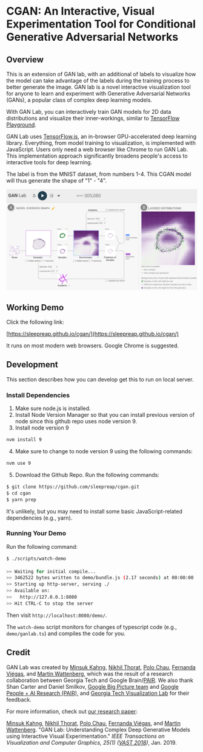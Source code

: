 # CGAN: An Interactive, Visual Experimentation Tool for Conditional Generative Adversarial Networks

## Overview

This is an extension of GAN lab, with an additional of labels to visualize how the model can take advantage of the labels during the training process to better generate the image. GAN lab is a novel interactive visualization tool for anyone to learn and experiment with Generative Adversarial Networks (GANs), a popular class of complex deep learning models.

With GAN Lab, you can interactively train GAN models for 2D data distributions and visualize their inner-workings, similar to [TensorFlow Playground](http://playground.tensorflow.org/).

GAN Lab uses [TensorFlow.js](https://js.tensorflow.org/), an in-browser GPU-accelerated deep learning library. Everything, from model training to visualization, is implemented with JavaScript. Users only need a web browser like Chrome to run GAN Lab. This implementation approach significantly broadens people's access to interactive tools for deep learning.

The label is from the MNIST dataset, from numbers 1-4. This CGAN model will thus generate the shape of "1" - "4".

![Screenshot of GAN Lab](ganlab-teaser.png)

## Working Demo

Click the following link:

[https://sleepreap.github.io/cgan/](https://sleepreap.github.io/cgan/)

It runs on most modern web browsers. Google Chrome is suggested.

## Development

This section describes how you can develop get this to run on local server.

### Install Dependencies

1. Make sure node.js is installed.
2. Install Node Version Manager so that you can install previous version of node since this github repo uses node version 9.
3. Install node version 9

```bash
nvm install 9
```

4. Make sure to change to node version 9 using the following commands:

```bash
nvm use 9
```

5. Download the Github Repo. Run the following commands:

```bash
$ git clone https://github.com/sleepreap/cgan.git
$ cd cgan
$ yarn prep
```

It's unlikely, but you may need to install some basic JavaScript-related dependencies (e.g., yarn).

### Running Your Demo

Run the following command:

```bash
$ ./scripts/watch-demo

>> Waiting for initial compile...
>> 3462522 bytes written to demo/bundle.js (2.17 seconds) at 00:00:00
>> Starting up http-server, serving ./
>> Available on:
>>   http://127.0.0.1:8080
>> Hit CTRL-C to stop the server
```

Then visit `http://localhost:8080/demo/`.

The `watch-demo` script monitors for changes of typescript code (e.g., `demo/ganlab.ts`)
and compiles the code for you.

## Credit

GAN Lab was created by
[Minsuk Kahng](http://minsuk.com),
[Nikhil Thorat](https://twitter.com/nsthorat),
[Polo Chau](https://www.cc.gatech.edu/~dchau/),
[Fernanda Viégas](http://www.fernandaviegas.com/), and
[Martin Wattenberg](http://www.bewitched.com/),
which was the result of a research collaboration between Georgia Tech and Google Brain/[PAIR](https://ai.google/research/teams/brain/pair).
We also thank Shan Carter and Daniel Smilkov,
[Google Big Picture team](https://research.google.com/bigpicture/) and
[Google People + AI Research (PAIR)](https://ai.google/research/teams/brain/pair), and
[Georgia Tech Visualization Lab](http://vis.gatech.edu/)
for their feedback.

For more information, check out
[our research paper](http://minsuk.com/research/papers/kahng-ganlab-vast2018.pdf):

[Minsuk Kahng](http://minsuk.com),
[Nikhil Thorat](https://twitter.com/nsthorat),
[Polo Chau](https://www.cc.gatech.edu/~dchau/),
[Fernanda Viégas](http://www.fernandaviegas.com/), and
[Martin Wattenberg](http://www.bewitched.com/).
"GAN Lab: Understanding Complex Deep Generative Models using Interactive Visual Experimentation."
_IEEE Transactions on Visualization and Computer Graphics, 25(1) ([VAST 2018](http://ieeevis.org/year/2018/welcome))_, Jan. 2019.
